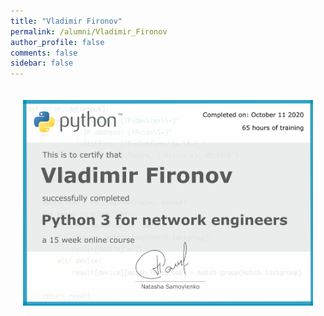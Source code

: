```yaml
---
title: "Vladimir Fironov"
permalink: /alumni/Vladimir_Fironov
author_profile: false
comments: false
sidebar: false
---
```


<div style="padding: 20px;">
  <img src="https://raw.githubusercontent.com/pyneng/pyneng.github.io/master/alumni/Vladimir_Fironov.png" alt="Python for network engineers">
</div>


